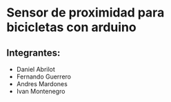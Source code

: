 # Sensor de proximidad para bicicletas con arduino

## Integrantes:
- Daniel Abrilot
- Fernando Guerrero
- Andres Mardones
- Ivan Montenegro